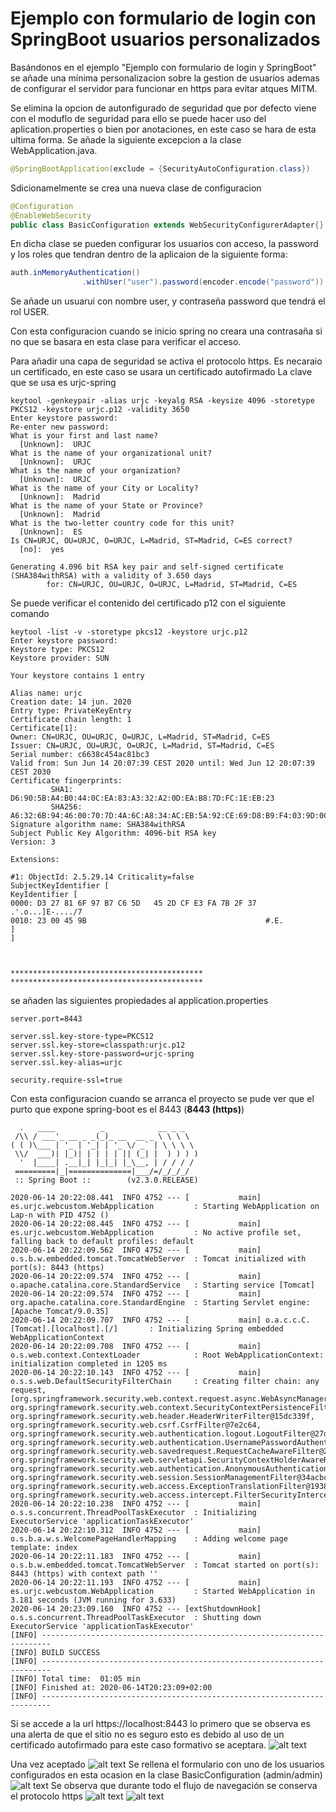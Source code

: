 # Ejemplo con formulario de login con SpringBoot usuarios personalizados
Basándonos en el ejemplo "Ejemplo con formulario de login y SpringBoot" se añade una mínima personalizacion sobre la gestion de usuarios ademas de configurar el servidor para funcionar en https para evitar atques MITM.

Se elimina la opcion de autonfigurado de seguridad que por defecto viene con el moduflo de seguridad para ello se puede hacer uso del aplication.properties o bien por anotaciones, en este caso se hara de esta ultima forma. Se añade la siguiente excepcion a la clase WebApplication.java.

```java
@SpringBootApplication(exclude = {SecurityAutoConfiguration.class})
```
Sdicionamelmente se crea una nueva clase de configuracion

```java
@Configuration
@EnableWebSecurity
public class BasicConfiguration extends WebSecurityConfigurerAdapter{}
```
En dicha clase se pueden configurar los usuarios con acceso, la password y los roles que tendran dentro de la aplicaion de la siguiente forma:

```java
auth.inMemoryAuthentication()
                .withUser("user").password(encoder.encode("password")).roles("USER");
```
Se añade un usuarui con nombre user, y contraseña password que tendrá el rol USER.

Con esta configuracion cuando se inicio spring no creara una contrasaña si no que se basara en esta clase para verificar el acceso.

Para añadir una capa de seguridad se activa el protocolo https. Es necaraio un certificado, en este caso se usara un certificado autofirmado
La clave que se usa es urjc-spring
```shell script
keytool -genkeypair -alias urjc -keyalg RSA -keysize 4096 -storetype PKCS12 -keystore urjc.p12 -validity 3650
Enter keystore password:
Re-enter new password:
What is your first and last name?
  [Unknown]:  URJC
What is the name of your organizational unit?
  [Unknown]:  URJC
What is the name of your organization?
  [Unknown]:  URJC
What is the name of your City or Locality?
  [Unknown]:  Madrid
What is the name of your State or Province?
  [Unknown]:  Madrid
What is the two-letter country code for this unit?
  [Unknown]:  ES
Is CN=URJC, OU=URJC, O=URJC, L=Madrid, ST=Madrid, C=ES correct?
  [no]:  yes

Generating 4.096 bit RSA key pair and self-signed certificate (SHA384withRSA) with a validity of 3.650 days
        for: CN=URJC, OU=URJC, O=URJC, L=Madrid, ST=Madrid, C=ES
```
Se puede verificar el contenido del certificado p12 con el siguiente comando
```shell script
keytool -list -v -storetype pkcs12 -keystore urjc.p12
Enter keystore password:
Keystore type: PKCS12
Keystore provider: SUN

Your keystore contains 1 entry

Alias name: urjc
Creation date: 14 jun. 2020
Entry type: PrivateKeyEntry
Certificate chain length: 1
Certificate[1]:
Owner: CN=URJC, OU=URJC, O=URJC, L=Madrid, ST=Madrid, C=ES
Issuer: CN=URJC, OU=URJC, O=URJC, L=Madrid, ST=Madrid, C=ES
Serial number: c6638c454ac81bc3
Valid from: Sun Jun 14 20:07:39 CEST 2020 until: Wed Jun 12 20:07:39 CEST 2030
Certificate fingerprints:
         SHA1: D6:90:5B:A4:B0:44:0C:EA:83:A3:32:A2:0D:EA:B8:7D:FC:1E:EB:23
         SHA256: A6:32:6B:94:46:00:70:7D:4A:6C:A8:34:AC:EB:5A:92:CE:69:D8:B9:F4:03:9D:0C:2C:16:8B:9D:99:DA:3F:79
Signature algorithm name: SHA384withRSA
Subject Public Key Algorithm: 4096-bit RSA key
Version: 3

Extensions:

#1: ObjectId: 2.5.29.14 Criticality=false
SubjectKeyIdentifier [
KeyIdentifier [
0000: D3 27 81 6F 97 B7 C6 5D   45 2D CF E3 FA 7B 2F 37  .'.o...]E-..../7
0010: 23 00 45 9B                                        #.E.
]
]



*******************************************
*******************************************
```
se añaden las siguientes propiedades al application.properties

````properties
server.port=8443

server.ssl.key-store-type=PKCS12
server.ssl.key-store=classpath:urjc.p12
server.ssl.key-store-password=urjc-spring
server.ssl.key-alias=urjc

security.require-ssl=true
````
Con esta configuracion cuando se arranca el proyecto se pude ver que el purto que expone spring-boot es el 8443 (**8443 (https)**)

````shell script
  .   ____          _            __ _ _
 /\\ / ___'_ __ _ _(_)_ __  __ _ \ \ \ \
( ( )\___ | '_ | '_| | '_ \/ _` | \ \ \ \
 \\/  ___)| |_)| | | | | || (_| |  ) ) ) )
  '  |____| .__|_| |_|_| |_\__, | / / / /
 =========|_|==============|___/=/_/_/_/
 :: Spring Boot ::        (v2.3.0.RELEASE)

2020-06-14 20:22:08.441  INFO 4752 --- [           main] es.urjc.webcustom.WebApplication         : Starting WebApplication on Lap-n with PID 4752 ()
2020-06-14 20:22:08.445  INFO 4752 --- [           main] es.urjc.webcustom.WebApplication         : No active profile set, falling back to default profiles: default
2020-06-14 20:22:09.562  INFO 4752 --- [           main] o.s.b.w.embedded.tomcat.TomcatWebServer  : Tomcat initialized with port(s): 8443 (https)
2020-06-14 20:22:09.574  INFO 4752 --- [           main] o.apache.catalina.core.StandardService   : Starting service [Tomcat]
2020-06-14 20:22:09.574  INFO 4752 --- [           main] org.apache.catalina.core.StandardEngine  : Starting Servlet engine: [Apache Tomcat/9.0.35]
2020-06-14 20:22:09.707  INFO 4752 --- [           main] o.a.c.c.C.[Tomcat].[localhost].[/]       : Initializing Spring embedded WebApplicationContext
2020-06-14 20:22:09.708  INFO 4752 --- [           main] o.s.web.context.ContextLoader            : Root WebApplicationContext: initialization completed in 1205 ms
2020-06-14 20:22:10.143  INFO 4752 --- [           main] o.s.s.web.DefaultSecurityFilterChain     : Creating filter chain: any request, [org.springframework.security.web.context.request.async.WebAsyncManagerIntegrationFilter@3db972d2, org.springframework.security.web.context.SecurityContextPersistenceFilter@36061cf3, org.springframework.security.web.header.HeaderWriterFilter@15dc339f, org.springframework.security.web.csrf.CsrfFilter@7e2c64, org.springframework.security.web.authentication.logout.LogoutFilter@27df0f3d, org.springframework.security.web.authentication.UsernamePasswordAuthenticationFilter@119c745c, org.springframework.security.web.savedrequest.RequestCacheAwareFilter@20134094, org.springframework.security.web.servletapi.SecurityContextHolderAwareRequestFilter@3e104d4b, org.springframework.security.web.authentication.AnonymousAuthenticationFilter@1debc91c, org.springframework.security.web.session.SessionManagementFilter@34acbc60, org.springframework.security.web.access.ExceptionTranslationFilter@19382338, org.springframework.security.web.access.intercept.FilterSecurityInterceptor@13275d8]
2020-06-14 20:22:10.238  INFO 4752 --- [           main] o.s.s.concurrent.ThreadPoolTaskExecutor  : Initializing ExecutorService 'applicationTaskExecutor'
2020-06-14 20:22:10.312  INFO 4752 --- [           main] o.s.b.a.w.s.WelcomePageHandlerMapping    : Adding welcome page template: index
2020-06-14 20:22:11.183  INFO 4752 --- [           main] o.s.b.w.embedded.tomcat.TomcatWebServer  : Tomcat started on port(s): 8443 (https) with context path ''
2020-06-14 20:22:11.193  INFO 4752 --- [           main] es.urjc.webcustom.WebApplication         : Started WebApplication in 3.181 seconds (JVM running for 3.633)
2020-06-14 20:23:09.160  INFO 4752 --- [extShutdownHook] o.s.s.concurrent.ThreadPoolTaskExecutor  : Shutting down ExecutorService 'applicationTaskExecutor'
[INFO] ------------------------------------------------------------------------
[INFO] BUILD SUCCESS
[INFO] ------------------------------------------------------------------------
[INFO] Total time:  01:05 min
[INFO] Finished at: 2020-06-14T20:23:09+02:00
[INFO] ------------------------------------------------------------------------

````

Si se accede a la url https://localhost:8443 lo primero que se observa es una alerta de que el sitio no es seguro esto es debido al uso de un certificado autofirmado para este caso formativo se aceptara.
![alt text](./doc/conexionNosegura.png "Configuración básica")

Una vez aceptado 
![alt text](./doc/FormularioLogin.png "Configuración básica")
Se rellena el formulario con uno de los usuarios configurados en esta ocasion en la clase BasicConfiguration (admin/admin)
![alt text](./doc/FormularioLogin.png "Configuración básica")
Se observa que durante todo el flujo de navegación se conserva el protocolo https
![alt text](./doc/Bienvenido.png "Configuración básica")
![alt text](./doc/saludo.png "Configuración básica")
